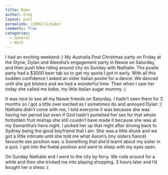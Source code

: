 ```yaml
---
title: Babe
author: Greg
layout: post
permalink: /2006/11/babe/
comments: True
categories:
  - General
  - Work
---
```

I had an exciting weekend :) My Australia Post Christmas party on Friday at the Styne, Dylan and Aleesha’s engagement party in Newie on Saturday, and then push bike riding around city on Sunday with Nathalie. The postie party had a $3000 beer tab so to get my quota I got in early. With all this sudden confidence I asked an older Italian postie for a dance. We danced until she got blisters and we had a wonderful time. Then when I saw her today she called me babe, my little Italian sugar mummy :)

It was nice to see all my Newie friends on Saturday. I hadn’t seen them for 3 months so I got a little over excited as I sometimes do and annoyed Dylan :( Nathalie didn’t come with me, I told everyone it was because she was having her period but even if God hadn’t punished her sex for that whole forbidden fruit mishap she still couldn’t have made it because she was at my Samantha’s hens night. I picked her up that night after driving back to Sydney being the good boyfriend that I am. She was a little drunk and we got a little intimate until she told me what Aaron’s (my sisters fiancé) favourite sex position was :s Something that she’d learnt about my sister in a quiz. I got into the foetal position and went to sleep with my eyes open.

On Sunday Nathalie and I went to the city by ferry. We rode around for a while and then she tricked me into playing shopping. 3 hours later and I’d bought her a dress :(